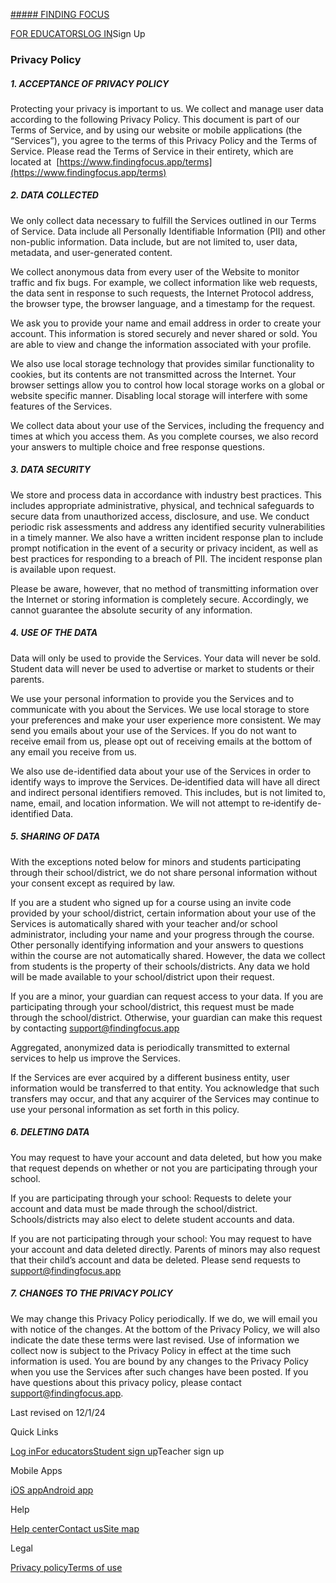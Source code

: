 [##### FINDING FOCUS](https://www.findingfocus.app/)

[FOR EDUCATORS](https://www.findingfocus.app/for-educators/)[LOG IN](https://portal.findingfocus.app/signIn)Sign Up

### Privacy Policy

##### 1\. ACCEPTANCE OF PRIVACY POLICY

Protecting your privacy is important to us. We collect and manage user data according to the following Privacy Policy. This document is part of our Terms of Service, and by using our website or mobile applications (the “Services”), you agree to the terms of this Privacy Policy and the Terms of Service. Please read the Terms of Service in their entirety, which are located at  [https://www.findingfocus.app/terms](https://www.findingfocus.app/terms)

##### 2\. DATA COLLECTED

We only collect data necessary to fulfill the Services outlined in our Terms of Service. Data include all Personally Identifiable Information (PII) and other non-public information. Data include, but are not limited to, user data, metadata, and user-generated content.  
  
We collect anonymous data from every user of the Website to monitor traffic and fix bugs. For example, we collect information like web requests, the data sent in response to such requests, the Internet Protocol address, the browser type, the browser language, and a timestamp for the request.  
  
We ask you to provide your name and email address in order to create your account. This information is stored securely and never shared or sold. You are able to view and change the information associated with your profile.  
  
We also use local storage technology that provides similar functionality to cookies, but its contents are not transmitted across the Internet. Your browser settings allow you to control how local storage works on a global or website specific manner. Disabling local storage will interfere with some features of the Services.  
  
We collect data about your use of the Services, including the frequency and times at which you access them. As you complete courses, we also record your answers to multiple choice and free response questions.

##### 3\. DATA SECURITY

We store and process data in accordance with industry best practices. This includes appropriate administrative, physical, and technical safeguards to secure data from unauthorized access, disclosure, and use. We conduct periodic risk assessments and address any identified security vulnerabilities in a timely manner. We also have a written incident response plan to include prompt notification in the event of a security or privacy incident, as well as best practices for responding to a breach of PII. The incident response plan is available upon request.  
  
Please be aware, however, that no method of transmitting information over the Internet or storing information is completely secure. Accordingly, we cannot guarantee the absolute security of any information.

##### 4\. USE OF THE DATA

Data will only be used to provide the Services. Your data will never be sold. Student data will never be used to advertise or market to students or their parents.  
  
We use your personal information to provide you the Services and to communicate with you about the Services. We use local storage to store your preferences and make your user experience more consistent. We may send you emails about your use of the Services. If you do not want to receive email from us, please opt out of receiving emails at the bottom of any email you receive from us.  
  
We also use de-identified data about your use of the Services in order to identify ways to improve the Services. De‐identified data will have all direct and indirect personal identifiers removed. This includes, but is not limited to, name, email, and location information. We will not attempt to re‐identify de-identified Data.

##### 5\. SHARING OF DATA

With the exceptions noted below for minors and students participating through their school/district, we do not share personal information without your consent except as required by law.  
  
If you are a student who signed up for a course using an invite code provided by your school/district, certain information about your use of the Services is automatically shared with your teacher and/or school administrator, including your name and your progress through the course. Other personally identifying information and your answers to questions within the course are not automatically shared. However, the data we collect from students is the property of their schools/districts. Any data we hold will be made available to your school/district upon their request.  
  
If you are a minor, your guardian can request access to your data. If you are participating through your school/district, this request must be made through the school/district. Otherwise, your guardian can make this request by contacting support@findingfocus.app  
  
Aggregated, anonymized data is periodically transmitted to external services to help us improve the Services.  
  
If the Services are ever acquired by a different business entity, user information would be transferred to that entity. You acknowledge that such transfers may occur, and that any acquirer of the Services may continue to use your personal information as set forth in this policy.

##### 6\. DELETING DATA

You may request to have your account and data deleted, but how you make that request depends on whether or not you are participating through your school.  
  
If you are participating through your school: Requests to delete your account and data must be made through the school/district. Schools/districts may also elect to delete student accounts and data.  
  
If you are not participating through your school: You may request to have your account and data deleted directly. Parents of minors may also request that their child’s account and data be deleted. Please send requests to support@findingfocus.app

##### 7\. CHANGES TO THE PRIVACY POLICY

We may change this Privacy Policy periodically. If we do, we will email you with notice of the changes. At the bottom of the Privacy Policy, we will also indicate the date these terms were last revised. Use of information we collect now is subject to the Privacy Policy in effect at the time such information is used. You are bound by any changes to the Privacy Policy when you use the Services after such changes have been posted. If you have questions about this privacy policy, please contact support@findingfocus.app.

  
Last revised on 12/1/24

Quick Links

[Log in](https://portal.findingfocus.app/signIn)[For educators](https://www.findingfocus.app/for-educators)[Student sign up](https://portal.findingfocus.app/marketingRequestAnAccount?showSignUpDialogRedirect=true)Teacher sign up

Mobile Apps

[iOS app](https://itunes.apple.com/us/app/evidence-based-courses/id1387307192?mt=8)[Android app](https://play.google.com/store/apps/details?id=com.evidencebasedcourses)

Help

[Help center](https://findingfocus.zendesk.com/hc/en-us)[Contact us](https://findingfocus.zendesk.com/hc/en-us/requests/new)[Site map](https://www.findingfocus.app/siteMap)

Legal

[Privacy policy](https://www.findingfocus.app/privacy)[Terms of use](https://www.findingfocus.app/terms)